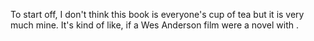 To start off, I don't think this book is everyone's cup of tea but it is very much mine. It's kind of like, if a Wes Anderson film were a novel with .